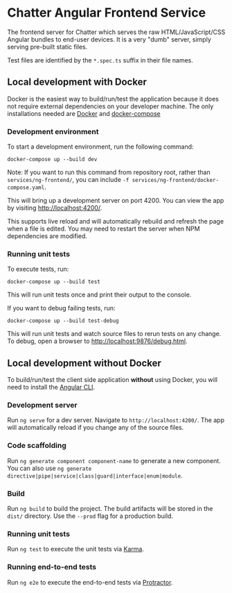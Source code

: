 # Chatter Angular Frontend Service

The frontend server for Chatter which serves the raw HTML/JavaScript/CSS Angular bundles to end-user
devices. It is a very "dumb" server, simply serving pre-built static files.

Test files are identified by the `*.spec.ts` suffix in their file names.

## Local development with Docker

Docker is the easiest way to build/run/test the application because it does not require external
dependencies on your developer machine. The only installations needed are
[Docker](https://docker.com) and [docker-compose](https://docs.docker.com/compose/)

### Development environment

To start a development environment, run the following command:

```shell
docker-compose up --build dev
```

Note: If you want to run this command from repository root, rather than `services/ng-frontend/`, you
can include `-f services/ng-frontend/docker-compose.yaml`.

This will bring up a development server on port 4200. You can view the app by visiting
[http://localhost:4200/](http://localhost:4200/).

This supports live reload and will automatically rebuild and refresh the page when a file is edited.
You may need to restart the server when NPM dependencies are modified.

### Running unit tests

To execute tests, run:

```shell
docker-compose up --build test
```

This will run unit tests once and print their output to the console.

If you want to debug failing tests, run:

```shell
docker-compose up --build test-debug
```

This will run unit tests and watch source files to rerun tests on any change. To debug, open a
browser to [http://localhost:9876/debug.html](http://localhost:9876/debug.html).

## Local development without Docker

To build/run/test the client side application **without** using Docker, you will need to install the
[Angular CLI](https://github.com/angular/angular-cli).

### Development server

Run `ng serve` for a dev server. Navigate to `http://localhost:4200/`. The app will automatically
reload if you change any of the source files.

### Code scaffolding

Run `ng generate component component-name` to generate a new component. You can also use
`ng generate directive|pipe|service|class|guard|interface|enum|module`.

### Build

Run `ng build` to build the project. The build artifacts will be stored in the `dist/` directory.
Use the `--prod` flag for a production build.

### Running unit tests

Run `ng test` to execute the unit tests via [Karma](https://karma-runner.github.io).

### Running end-to-end tests

Run `ng e2e` to execute the end-to-end tests via [Protractor](http://www.protractortest.org/).
